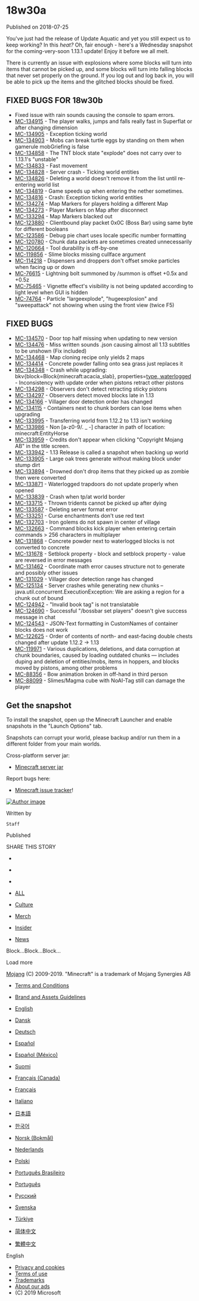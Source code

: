 # 18w30a
Published on 2018-07-25

You've just had the release of Update Aquatic and yet you still expect us to
keep working? In this _heat?_ Oh, fair enough - here's a Wednesday snapshot
for the coming-very-soon 1.13.1 update! Enjoy it before we all melt.

There is currently an issue with explosions where some blocks will turn into
items that cannot be picked up, and some blocks will turn into falling blocks
that never set properly on the ground. If you log out and log back in, you
will be able to pick up the items and the glitched blocks should be fixed.

##  FIXED BUGS FOR 18w30b

  * Fixed issue with rain sounds causing the console to spam errors.
  * [MC-134915](https://bugs.mojang.com/browse/MC-134915) \- The player walks, jumps and falls really fast in Superflat or after changing dimension
  * [MC-134905](https://bugs.mojang.com/browse/MC-134905) \- Exception ticking world
  * [MC-134903](https://bugs.mojang.com/browse/MC-134903) \- Mobs can break turtle eggs by standing on them when gamerule mobGriefing is false
  * [MC-134858](https://bugs.mojang.com/browse/MC-134858) \- The TNT block state "explode" does not carry over to 1.13.1's "unstable"
  * [MC-134833](https://bugs.mojang.com/browse/MC-134833) \- Fast movement
  * [MC-134828](https://bugs.mojang.com/browse/MC-134828) \- Server crash - Ticking world entities
  * [MC-134826](https://bugs.mojang.com/browse/MC-134826) \- Deleting a world doesn't remove it from the list until re-entering world list
  * [MC-134819](https://bugs.mojang.com/browse/MC-134819) \- Game speeds up when entering the nether sometimes.
  * [MC-134816](https://bugs.mojang.com/browse/MC-134816) \- Crash: Exception ticking world entities
  * [MC-134274](https://bugs.mojang.com/browse/MC-134274) \- Map Markers for players holding a different Map
  * [MC-134273](https://bugs.mojang.com/browse/MC-134273) \- Player Markers on Map after disconnect
  * [MC-133294](https://bugs.mojang.com/browse/MC-133294) \- Map Markers blacked out
  * [MC-123880](https://bugs.mojang.com/browse/MC-123880) \- Clientbound play packet 0x0C (Boss Bar) using same byte for different booleans
  * [MC-123586](https://bugs.mojang.com/browse/MC-123586) \- Debug pie chart uses locale specific number formatting
  * [MC-120780](https://bugs.mojang.com/browse/MC-120780) \- Chunk data packets are sometimes created unnecessarily
  * [MC-120664](https://bugs.mojang.com/browse/MC-120664) \- Tool durability is off-by-one
  * [MC-119856](https://bugs.mojang.com/browse/MC-119856) \- Slime blocks missing cullface argument
  * [MC-114218](https://bugs.mojang.com/browse/MC-114218) \- Dispensers and droppers don't offset smoke particles when facing up or down
  * [MC-76615](https://bugs.mojang.com/browse/MC-76615) \- Lightning bolt summoned by /summon is offset +0.5x and +0.5z
  * [MC-75465](https://bugs.mojang.com/browse/MC-75465) \- Vignette effect's visibility is not being updated according to light level when GUI is hidden
  * [MC-74764](https://bugs.mojang.com/browse/MC-74764) \- Particle "largeexplode", "hugeexplosion" and "sweepattack" not showing when using the front view (twice F5)

##  FIXED BUGS

  * [MC-134570](https://bugs.mojang.com/browse/MC-134570) \- Door top half missing when updating to new version
  * [MC-134476](https://bugs.mojang.com/browse/MC-134476) \- Miss written sounds .json causing almost all 1.13 subtitles to be unshown (Fix included)
  * [MC-134468](https://bugs.mojang.com/browse/MC-134468) \- Map cloning recipe only yields 2 maps
  * [MC-134414](https://bugs.mojang.com/browse/MC-134414) \- Concrete powder falling onto sea grass just replaces it
  * [MC-134348](https://bugs.mojang.com/browse/MC-134348) \- Crash while upgrading: bkv{block=Block{minecraft:acacia_slab}, properties=[type, waterlogged](https://bugs.mojang.com/browse/MC-134300) \- Inconsistency with update order when pistons retract other pistons
  * [MC-134298](https://bugs.mojang.com/browse/MC-134298) \- Observers don't detect retracting sticky pistons
  * [MC-134297](https://bugs.mojang.com/browse/MC-134297) \- Observers detect moved blocks late in 1.13
  * [MC-134166](https://bugs.mojang.com/browse/MC-134166) \- Villager door detection order has changed
  * [MC-134115](https://bugs.mojang.com/browse/MC-134115) \- Containers next to chunk borders can lose items when upgrading
  * [MC-133995](https://bugs.mojang.com/browse/MC-133995) \- Transferring world from 1.12.2 to 1.13 isn't working
  * [MC-133986](https://bugs.mojang.com/browse/MC-133986) - Non [a-z0-9/. _ -] character in path of location: minecraft:EntityHorse
  * [MC-133959](https://bugs.mojang.com/browse/MC-133959) \- Credits don't appear when clicking "Copyright Mojang AB" in the title screen. 
  * [MC-133942](https://bugs.mojang.com/browse/MC-133942) \- 1.13 Release is called a snapshot when backing up world
  * [MC-133905](https://bugs.mojang.com/browse/MC-133905) \- Large oak trees generate without making block under stump dirt
  * [MC-133894](https://bugs.mojang.com/browse/MC-133894) \- Drowned don't drop items that they picked up as zombie then were converted 
  * [MC-133871](https://bugs.mojang.com/browse/MC-133871) \- Waterlogged trapdoors do not update properly when opened
  * [MC-133839](https://bugs.mojang.com/browse/MC-133839) \- Crash when tp/at world border
  * [MC-133715](https://bugs.mojang.com/browse/MC-133715) \- Thrown tridents cannot be picked up after dying
  * [MC-133587](https://bugs.mojang.com/browse/MC-133587) \- Deleting server format error
  * [MC-133251](https://bugs.mojang.com/browse/MC-133251) \- Curse enchantments don't use red text
  * [MC-132703](https://bugs.mojang.com/browse/MC-132703) \- Iron golems do not spawn in center of village
  * [MC-132663](https://bugs.mojang.com/browse/MC-132663) \- Command blocks kick player when entering certain commands > 256 characters in multiplayer
  * [MC-131868](https://bugs.mojang.com/browse/MC-131868) \- Concrete powder next to waterlogged blocks is not converted to concrete
  * [MC-131678](https://bugs.mojang.com/browse/MC-131678) \- Setblock property - block and setblock property - value are reversed in error messages
  * [MC-131462](https://bugs.mojang.com/browse/MC-131462) \- Coordinate math error causes structure not to generate and possibly other issues
  * [MC-131029](https://bugs.mojang.com/browse/MC-131029) \- Villager door detection range has changed
  * [MC-125134](https://bugs.mojang.com/browse/MC-125134) \- Server crashes while generating new chunks – java.util.concurrent.ExecutionException: We are asking a region for a chunk out of bound
  * [MC-124942](https://bugs.mojang.com/browse/MC-124942) \- "Invalid book tag" is not translatable
  * [MC-124690](https://bugs.mojang.com/browse/MC-124690) \- Successful "/bossbar set players" doesn't give success message in chat
  * [MC-124543](https://bugs.mojang.com/browse/MC-124543) \- JSON-Text formatting in CustomNames of container blocks does not work
  * [MC-122625](https://bugs.mojang.com/browse/MC-122625) \- Order of contents of north- and east-facing double chests changed after update 1.12.2 -> 1.13
  * [MC-119971](https://bugs.mojang.com/browse/MC-119971) \- Various duplications, deletions, and data corruption at chunk boundaries, caused by loading outdated chunks — includes duping and deletion of entities/mobs, items in hoppers, and blocks moved by pistons, among other problems
  * [MC-88356](https://bugs.mojang.com/browse/MC-88356) \- Bow animation broken in off-hand in third person
  * [MC-88099](https://bugs.mojang.com/browse/MC-88099) \- Slimes/Magma cube with NoAI-Tag still can damage the player 

##  Get the snapshot

To install the snapshot, open up the Minecraft Launcher and enable snapshots
in the "Launch Options" tab.

Snapshots can corrupt your world, please backup and/or run them in a different
folder from your main worlds.

Cross-platform server jar:

  * [Minecraft server jar](http://launcher.mojang.com/mc/game/18w30b/server/373b2fb24db8ed21d25483a986e9eb7f945c5277/server.jar)

Report bugs here:

  * [Minecraft issue tracker](https://bugs.mojang.com/projects/MC/issues)!

[ ![Author
image](/content/dam/archive/327156a3bc8394237fad6090d52ca377-Mojang_Avatars_302x170px_0036_Generic_Avatar01.png)
]()

Written by

    Staff
Published

    

SHARE THIS STORY

  * [ ](https://www.facebook.com/sharer/sharer.php?u=https%3A%2F%2Fwww.minecraft.net%2Fen-us%2Farticle%2Fminecraft-snapshot-18w30a)
  * [ ](https://twitter.com/home?status=https%3A%2F%2Fwww.minecraft.net%2Fen-us%2Farticle%2Fminecraft-snapshot-18w30a)
  * [ ](https://www.reddit.com/submit?url=https%3A%2F%2Fwww.minecraft.net%2Fen-us%2Farticle%2Fminecraft-snapshot-18w30a)

  * [ALL](javascript:;)
  * [Culture](javascript:;)
  * [Merch](javascript:;)
  * [Insider](javascript:;)
  * [News](javascript:;)

Block...Block...Block...

Load more

[ ](https://mojang.com?ref=ft)

[Mojang](https://mojang.com) (C) 2009-2019. "Minecraft" is a trademark of
Mojang Synergies AB

  * [ Terms and Conditions ](https://account.mojang.com/terms?ref=ft)
  * [ Brand and Assets Guidelines ](https://account.mojang.com/terms?ref=ft#brand)

  * [English](/en-us/)
  * [Dansk](/da-dk/)
  * [Deutsch](/de-de/)
  * [Español](/es-es/)
  * [Español (México)](/es-mx/)
  * [Suomi](/fi-fi/)
  * [Français (Canada)](/fr-ca/)
  * [Français](/fr-fr/)
  * [Italiano](/it-it/)
  * [日本語](/ja-jp/)
  * [한국어](/ko-kr/)
  * [Norsk (Bokmål)](/nb-no/)
  * [Nederlands](/nl-nl/)
  * [Polski](/pl-pl/)
  * [Português Brasileiro](/pt-br/)
  * [Português](/pt-pt/)
  * [Русский](/ru-ru/)
  * [Svenska](/sv-se/)
  * [Türkiye](/tr-tr/)
  * [简体中文](/zh-hans/)
  * [繁體中文](/zh-hant/)

English

  * [Privacy and cookies](http://go.microsoft.com/fwlink/?linkid=521839)
  * [Terms of use](http://go.microsoft.com/fwlink/?linkid=206977)
  * [Trademarks](http://www.microsoft.com/trademarks)
  * [About our ads](http://choice.microsoft.com/)
  * (C) 2019 Microsoft

[ ](http://www.microsoft.com/)


